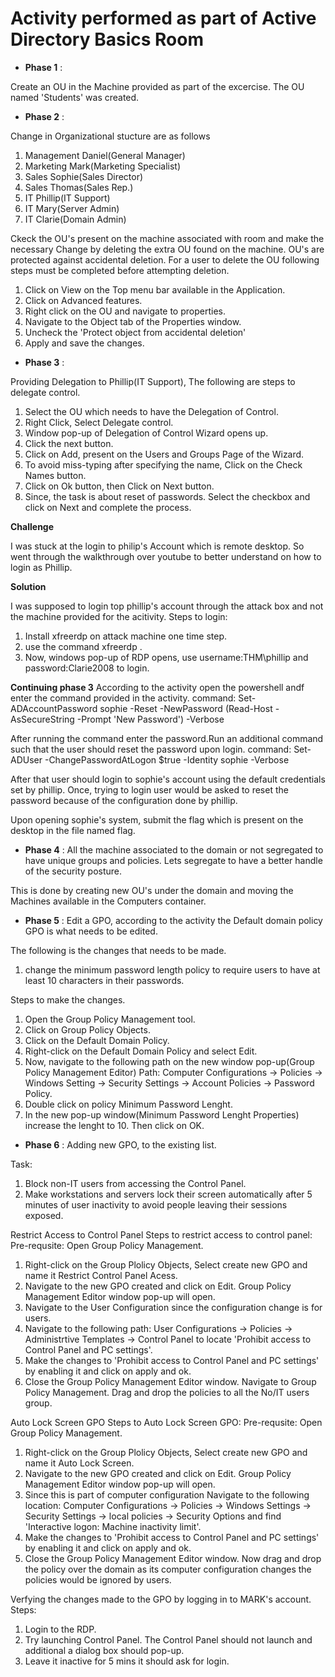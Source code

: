 # Activity performed as part of Active Directory Basics Room

- **Phase 1** :

Create an OU in the Machine provided as part of the excercise. The OU named 'Students' was created.

- **Phase 2** :

Change in Organizational stucture are as follows
1. Management Daniel(General Manager)
2. Marketing Mark(Marketing Specialist)
3. Sales Sophie(Sales Director)
4. Sales Thomas(Sales Rep.)
5. IT Phillip(IT Support)
6. IT Mary(Server Admin)
7. IT Clarie(Domain Admin)

Ckeck the OU's present on the machine associated with room and make the necessary Change by deleting the extra OU found on the machine.
OU's are protected against accidental deletion. For a user to delete the OU following steps must be completed before attempting deletion.
1. Click on View on the Top menu bar available in the Application.
2. Click on Advanced features.
3. Right click on the OU and navigate to properties.
4. Navigate to the Object tab of the Properties window.
5. Uncheck the 'Protect object from accidental deletion'
6. Apply and save the changes.

- **Phase 3** :

Providing Delegation to Phillip(IT Support), The following are steps to delegate control.

1. Select the OU which needs to have the Delegation of Control.
2. Right Click, Select Delegate control.
3. Window pop-up of Delegation of Control Wizard opens up.
4. Click the next button.
5. Click on Add, present on the Users and Groups Page of the Wizard.
6. To avoid miss-typing after specifying the name, Click on the Check Names button.
7. Click on Ok button, then Click on Next button.
8. Since, the task is about reset of passwords. Select the checkbox and click on Next and complete the process.

**Challenge**

I was stuck at the login to philip's Account which is remote desktop. So went through the walkthrough over youtube to better understand on how to login as Phillip.

**Solution**

I was supposed to login top phillip's account through the attack box and not the machine provided for the acitivity.
Steps to login:
1. Install xfreerdp on attack machine one time step.
2. use the command xfreerdp <IP>.
3. Now, windows pop-up of RDP opens, use username:THM\phillip and password:Clarie2008 to login.

 **Continuing phase 3**
According to the activity open the powershell andf enter the command provided in the activity.
command: Set-ADAccountPassword sophie -Reset -NewPassword (Read-Host -AsSecureString -Prompt 'New Password') -Verbose

After running the command enter the password.Run an additional command such that the user should reset the password upon login.
command: Set-ADUser -ChangePasswordAtLogon $true -Identity sophie -Verbose

After that user should login to sophie's account using the default credentials set by phillip. Once, trying to login user would be asked to reset the password because of the configuration done by phillip.

Upon opening sophie's system, submit the flag which is present on the desktop in the file named flag.

- **Phase 4** :
All the machine associated to the domain or not segregated to have unique groups and policies. Lets segregate to have a better handle of the security posture.

This is done by creating new OU's under the domain and moving the Machines available in the Computers container.

- **Phase 5** :
Edit a GPO, according to the activity the Default domain policy GPO is what needs to be edited.

The following is the changes that needs to be made.
1. change the minimum password length policy to require users to have at least 10 characters in their passwords.

Steps to make the changes.
1. Open the Group Policy Management tool.
2. Click on Group Policy Objects.
3. Click on the Default Domain Policy.
4. Right-click on the Default Domain Policy and select Edit.
5. Now, navigate to the following path on the new window pop-up(Group Policy Management Editor) Path: Computer Configurations -> Policies -> Windows Setting -> Security Settings -> Account Policies -> Password Policy.
6. Double click on policy Minimum Password Lenght.
7. In the new pop-up window(Minimum Password Lenght Properties) increase the lenght to 10. Then click on OK.

- **Phase 6** :
Adding new GPO, to the existing list.

Task:
1. Block non-IT users from accessing the Control Panel.
2. Make workstations and servers lock their screen automatically after 5 minutes of user inactivity to avoid people leaving their sessions exposed.

Restrict Access to Control Panel
Steps to restrict access to control panel:
Pre-requsite: Open Group Policy Management.
1. Right-click on the Group Plolicy Objects, Select create new GPO and name it Restrict Control Panel Acess.
2. Navigate to the new GPO created and click on Edit. Group Policy Management Editor window pop-up will open. 
3. Navigate to the User Configuration since the configuration change is for users.
4. Navigate to the following path: User Configurations -> Policies -> Administrtive Templates -> Control Panel to locate 'Prohibit access to Control Panel and PC settings'.
5. Make the changes to 'Prohibit access to Control Panel and PC settings' by enabling it and click on apply and ok.
6. Close the Group Policy Management Editor window. Navigate to Group Policy Management. Drag and drop the policies to all the No/IT users group.

Auto Lock Screen GPO
Steps to Auto Lock Screen GPO:
Pre-requsite: Open Group Policy Management.
1. Right-click on the Group Plolicy Objects, Select create new GPO and name it Auto Lock Screen.
2. Navigate to the new GPO created and click on Edit. Group Policy Management Editor window pop-up will open. 
3. Since this is part of computer configuration Navigate to the following location: Computer Configurations -> Policies -> Windows Settings -> Security Settings -> local policies -> Security Options and find 'Interactive logon: Machine inactivity limit'.
5. Make the changes to 'Prohibit access to Control Panel and PC settings' by enabling it and click on apply and ok.
6. Close the Group Policy Management Editor window. Now drag and drop the policy over the domain as its computer configuration changes the policies would be ignored by users.

Verfying the changes made to the GPO by logging in to MARK's account.
Steps:
1. Login to the RDP.
2. Try launching Control Panel. The Control Panel should not launch and additional a dialog box should pop-up.
3. Leave it inactive for 5 mins it should ask for login.








